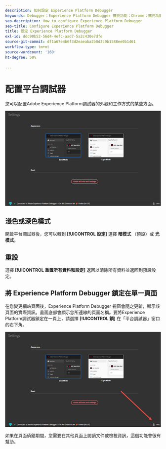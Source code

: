 ```yaml
---
description: 如何設定 Experience Platform Debugger
keywords: Debugger；Experience Platform Debugger 擴充功能；Chrome；擴充功能；設定
seo-description: How to configure Experience Platform Debugger
seo-title: Configure Experience Platform Debugger
title: 設定 Experience Platform Debugger
exl-id: ddc90b52-56d4-4efc-aad7-5a2c430e7dfe
source-git-commit: df1a67e4b6f3d2eaeaba2b8d3c9b1588ee0b1461
workflow-type: tm+mt
source-wordcount: '160'
ht-degree: 50%

---
```


# 配置平台調試器

您可以配置Adobe Experience Platform調試器的外觀和工作方式的某些方面。

![](images/settings.jpg)

## 淺色或深色模式

開啟平台調試器後，您可以轉到 **[!UICONTROL 設定]** 選擇 **暗模式** （預設）或 **光模式**。

## 重設

選擇 **[!UICONTROL 重置所有資料和設定]** 返回以清除所有資料並返回到預設設定。

## 將 Experience Platform Debugger 鎖定在單一頁面

在您變更網站頁面後，Experience Platform Debugger 視窗會隨之更新，顯示該頁面的實際資訊。畫面底部會顯示您所連線的頁面名稱。要將Experience Platform調試器鎖定在一頁上，請選擇 **[!UICONTROL 鎖]** 在「平台調試器」窗口的右下角。

![](images/lock.jpg)

如果在頁面偵錯期間，您需要在其他頁面上閱讀文件或檢視資訊，這個功能會很有幫助。
